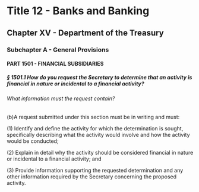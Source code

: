 
# Title 12 - Banks and Banking
## Chapter XV - Department of the Treasury
### Subchapter A - General Provisions
#### PART 1501 - FINANCIAL SUBSIDIARIES
##### § 1501.1 How do you request the Secretary to determine that an activity is financial in nature or incidental to a financial activity?
###### What information must the request contain?

(b)A request submitted under this section must be in writing and must:

(1) Identify and define the activity for which the determination is sought, specifically describing what the activity would involve and how the activity would be conducted;

(2) Explain in detail why the activity should be considered financial in nature or incidental to a financial activity; and

(3) Provide information supporting the requested determination and any other information required by the Secretary concerning the proposed activity.
